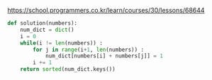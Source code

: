 https://school.programmers.co.kr/learn/courses/30/lessons/68644

```python
def solution(numbers):
    num_dict = dict()
    i = 0
    while(i != len(numbers)) :
        for j in range(i+1, len(numbers)) :
            num_dict[numbers[i] + numbers[j]] = 1
        i += 1
    return sorted(num_dict.keys())
```
